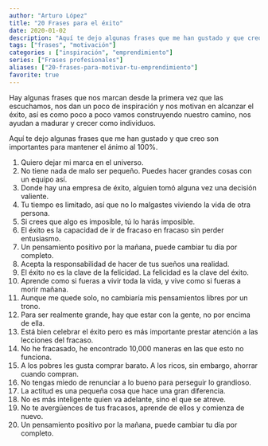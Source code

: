 ```yaml
---
author: "Arturo López"
title: "20 Frases para el éxito"
date: 2020-01-02
description: "Aquí te dejo algunas frases que me han gustado y que creo son importantes para mantener el ánimo"
tags: ["frases", "motivación"]
categories : ["inspiración", "emprendimiento"]
series: ["Frases profesionales"]
aliases: ["20-frases-para-motivar-tu-emprendimiento"]
favorite: true
---
```


Hay algunas frases que nos marcan desde la primera vez que las escuchamos, nos dan un poco de inspiración y nos motivan en alcanzar el éxito, así es como poco a poco vamos construyendo nuestro camino, nos ayudan a madurar y crecer como individuos.

Aquí te dejo algunas frases que me han gustado y que creo son importantes para mantener el ánimo al 100%.

1.	Quiero dejar mi marca en el universo.
2.	No tiene nada de malo ser pequeño. Puedes hacer grandes cosas con un equipo así.
3.	Donde hay una empresa de éxito, alguien tomó alguna vez una decisión valiente.
4.	Tu tiempo es limitado, así que no lo malgastes viviendo la vida de otra persona.
5.	Si crees que algo es imposible, tú lo harás imposible.
6.	El éxito es la capacidad de ir de fracaso en fracaso sin perder entusiasmo.
7.	Un pensamiento positivo por la mañana, puede cambiar tu día por completo.
8.	Acepta la responsabilidad de hacer de tus sueños una realidad.
9.	El éxito no es la clave de la felicidad. La felicidad es la clave del éxito.
10.	Aprende como si fueras a vivir toda la vida, y vive como si fueras a morir mañana.
11.	Aunque me quede solo, no cambiaría mis pensamientos libres por un trono.
12.	Para ser realmente grande, hay que estar con la gente, no por encima de ella.
13.	Está bien celebrar el éxito pero es más importante prestar atención a las lecciones del fracaso.
14.	No he fracasado, he encontrado 10,000 maneras en las que esto no funciona.
15.	A los pobres les gusta comprar barato. A los ricos, sin embargo, ahorrar cuando compran.
16.	No tengas miedo de renunciar a lo bueno para perseguir lo grandioso.
17.	La actitud es una pequeña cosa que hace una gran diferencia.
18.	No es más inteligente quien va adelante, sino el que se atreve.
19.	No te avergüences de tus fracasos, aprende de ellos y comienza de nuevo.
20.	Un pensamiento positivo por la mañana, puede cambiar tu día por completo.
